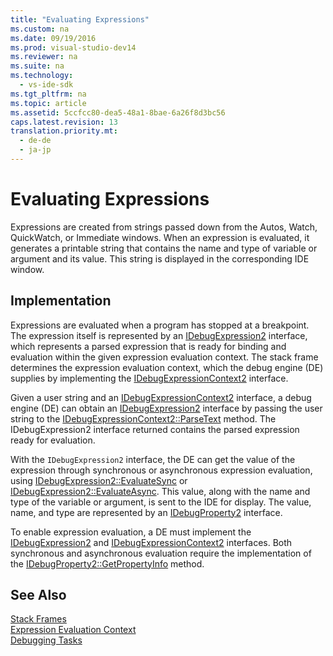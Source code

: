 ```yaml
---
title: "Evaluating Expressions"
ms.custom: na
ms.date: 09/19/2016
ms.prod: visual-studio-dev14
ms.reviewer: na
ms.suite: na
ms.technology: 
  - vs-ide-sdk
ms.tgt_pltfrm: na
ms.topic: article
ms.assetid: 5ccfcc80-dea5-48a1-8bae-6a26f8d3bc56
caps.latest.revision: 13
translation.priority.mt: 
  - de-de
  - ja-jp
---
```

# Evaluating Expressions
Expressions are created from strings passed down from the Autos, Watch, QuickWatch, or Immediate windows. When an expression is evaluated, it generates a printable string that contains the name and type of variable or argument and its value. This string is displayed in the corresponding IDE window.  
  
## Implementation  
 Expressions are evaluated when a program has stopped at a breakpoint. The expression itself is represented by an [IDebugExpression2](../vs140/IDebugExpression2.md) interface, which represents a parsed expression that is ready for binding and evaluation within the given expression evaluation context. The stack frame determines the expression evaluation context, which the debug engine (DE) supplies by implementing the [IDebugExpressionContext2](../vs140/IDebugExpressionContext2.md) interface.  
  
 Given a user string and an [IDebugExpressionContext2](../vs140/IDebugExpressionContext2.md) interface, a debug engine (DE) can obtain an [IDebugExpression2](../vs140/IDebugExpression2.md) interface by passing the user string to the [IDebugExpressionContext2::ParseText](../vs140/IDebugExpressionContext2--ParseText.md) method. The IDebugExpression2 interface returned contains the parsed expression ready for evaluation.  
  
 With the `IDebugExpression2` interface, the DE can get the value of the expression through synchronous or asynchronous expression evaluation, using [IDebugExpression2::EvaluateSync](../vs140/IDebugExpression2--EvaluateSync.md) or [IDebugExpression2::EvaluateAsync](../vs140/IDebugExpression2--EvaluateAsync.md). This value, along with the name and type of the variable or argument, is sent to the IDE for display. The value, name, and type are represented by an [IDebugProperty2](../vs140/IDebugProperty2.md) interface.  
  
 To enable expression evaluation, a DE must implement the [IDebugExpression2](../vs140/IDebugExpression2.md) and [IDebugExpressionContext2](../vs140/IDebugExpressionContext2.md) interfaces. Both synchronous and asynchronous evaluation require the implementation of the [IDebugProperty2::GetPropertyInfo](../vs140/IDebugProperty2--GetPropertyInfo.md) method.  
  
## See Also  
 [Stack Frames](../vs140/Stack-Frames.md)   
 [Expression Evaluation Context](../vs140/Expression-Evaluation-Context.md)   
 [Debugging Tasks](../vs140/Debugging-Tasks.md)